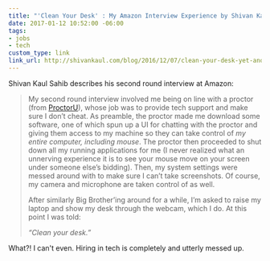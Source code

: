 ```yaml
---
title: "'Clean Your Desk' : My Amazon Interview Experience by Shivan Kaul Sahib"
date: 2017-01-12 10:52:00 -06:00
tags:
- jobs
- tech
custom_type: link
link_url: http://shivankaul.com/blog/2016/12/07/clean-your-desk-yet-another-amazon-interview-experience.html
---
```


Shivan Kaul Sahib describes his second round interview at Amazon:

> My second round interview involved me being on line with a proctor (from [ProctorU](https://www.proctoru.com/)), whose job was to provide tech support and make sure I don’t cheat. As preamble, the proctor made me download some software, one of which spun up a UI for chatting with the proctor and giving them access to my machine so they can take control of *my entire computer, including mouse*. The proctor then proceeded to shut down all my running applications for me (I never realized what an unnerving experience it is to see your mouse move on your screen under someone else’s bidding). Then, my system settings were messed around with to make sure I can’t take screenshots. Of course, my camera and microphone are taken control of as well.
>
> After similarly Big Brother’ing around for a while, I’m asked to raise my laptop and show my desk through the webcam, which I do. At this point I was told:
>
> *“Clean your desk.”*

What?! I can't even. Hiring in tech is completely and utterly messed up.
